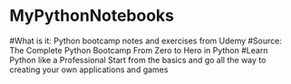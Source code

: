 # MyPythonNotebooks
#What is it: Python bootcamp notes and exercises from Udemy
#Source: The Complete Python Bootcamp From Zero to Hero in Python
#Learn Python like a Professional Start from the basics and go all the way to creating your own applications and games

